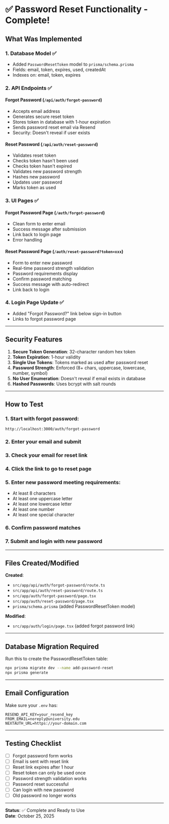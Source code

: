 # ✅ Password Reset Functionality - Complete!

## What Was Implemented

### 1. Database Model ✅
- Added `PasswordResetToken` model to `prisma/schema.prisma`
- Fields: email, token, expires, used, createdAt
- Indexes on: email, token, expires

### 2. API Endpoints ✅

#### Forgot Password (`/api/auth/forgot-password`)
- Accepts email address
- Generates secure reset token
- Stores token in database with 1-hour expiration
- Sends password reset email via Resend
- Security: Doesn't reveal if user exists

#### Reset Password (`/api/auth/reset-password`)
- Validates reset token
- Checks token hasn't been used
- Checks token hasn't expired
- Validates new password strength
- Hashes new password
- Updates user password
- Marks token as used

### 3. UI Pages ✅

#### Forgot Password Page (`/auth/forgot-password`)
- Clean form to enter email
- Success message after submission
- Link back to login page
- Error handling

#### Reset Password Page (`/auth/reset-password?token=xxx`)
- Form to enter new password
- Real-time password strength validation
- Password requirements display
- Confirm password matching
- Success message with auto-redirect
- Link back to login

### 4. Login Page Update ✅
- Added "Forgot Password?" link below sign-in button
- Links to forgot password page

---

## Security Features

1. **Secure Token Generation**: 32-character random hex token
2. **Token Expiration**: 1-hour validity
3. **Single Use Tokens**: Tokens marked as used after password reset
4. **Password Strength**: Enforced (8+ chars, uppercase, lowercase, number, symbol)
5. **No User Enumeration**: Doesn't reveal if email exists in database
6. **Hashed Passwords**: Uses bcrypt with salt rounds

---

## How to Test

### 1. Start with forgot password:
```
http://localhost:3000/auth/forgot-password
```

### 2. Enter your email and submit

### 3. Check your email for reset link

### 4. Click the link to go to reset page

### 5. Enter new password meeting requirements:
- At least 8 characters
- At least one uppercase letter
- At least one lowercase letter
- At least one number
- At least one special character

### 6. Confirm password matches

### 7. Submit and login with new password

---

## Files Created/Modified

**Created**:
- `src/app/api/auth/forgot-password/route.ts`
- `src/app/api/auth/reset-password/route.ts`
- `src/app/auth/forgot-password/page.tsx`
- `src/app/auth/reset-password/page.tsx`
- `prisma/schema.prisma` (added PasswordResetToken model)

**Modified**:
- `src/app/auth/login/page.tsx` (added forgot password link)

---

## Database Migration Required

Run this to create the PasswordResetToken table:

```bash
npx prisma migrate dev --name add-password-reset
npx prisma generate
```

---

## Email Configuration

Make sure your `.env` has:
```env
RESEND_API_KEY=your_resend_key
FROM_EMAIL=noreply@university.edu
NEXTAUTH_URL=https://your-domain.com
```

---

## Testing Checklist

- [ ] Forgot password form works
- [ ] Email is sent with reset link
- [ ] Reset link expires after 1 hour
- [ ] Reset token can only be used once
- [ ] Password strength validation works
- [ ] Password reset successful
- [ ] Can login with new password
- [ ] Old password no longer works

---

**Status**: ✅ Complete and Ready to Use  
**Date**: October 25, 2025


